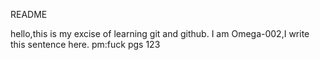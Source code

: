 README

hello,this is my excise of learning git and github.
I am Omega-002,I write this sentence here.
pm:fuck pgs
123

